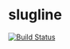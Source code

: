 slugline
========

[![Build Status](https://travis-ci.com/krad/slugline.svg?branch=master)](https://travis-ci.com/krad/slugline)

